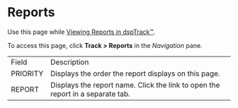 # Reports

<div class="use">

Use this page while [Viewing Reports in
dspTrack™](../Use_Cases/View_Reports_in_dspTrack.htm).

</div>

To access this page, click **Track \> Reports** in
the *Navigation* pane.

|          |                                                                                |
| -------- | ------------------------------------------------------------------------------ |
| Field    | Description                                                                    |
| PRIORITY | Displays the order the report displays on this page.                           |
| REPORT   | Displays the report name. Click the link to open the report in a separate tab. |
